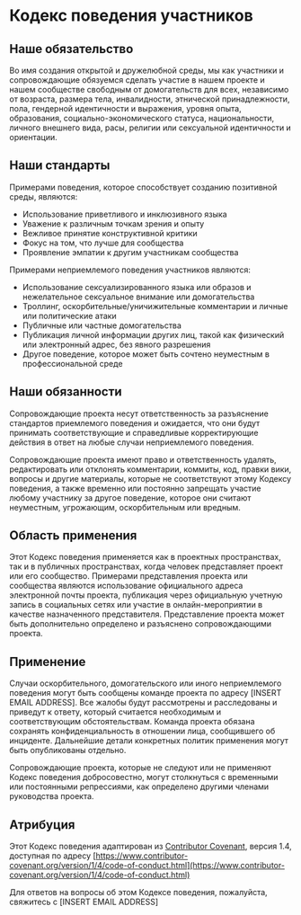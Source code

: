 # Кодекс поведения участников

## Наше обязательство

Во имя создания открытой и дружелюбной среды, мы как участники и сопровождающие обязуемся сделать участие в нашем проекте и нашем сообществе свободным от домогательств для всех, независимо от возраста, размера тела, инвалидности, этнической принадлежности, пола, гендерной идентичности и выражения, уровня опыта, образования, социально-экономического статуса, национальности, личного внешнего вида, расы, религии или сексуальной идентичности и ориентации.

## Наши стандарты

Примерами поведения, которое способствует созданию позитивной среды, являются:

* Использование приветливого и инклюзивного языка
* Уважение к различным точкам зрения и опыту
* Вежливое принятие конструктивной критики
* Фокус на том, что лучше для сообщества
* Проявление эмпатии к другим участникам сообщества

Примерами неприемлемого поведения участников являются:

* Использование сексуализированного языка или образов и нежелательное сексуальное внимание или домогательства
* Троллинг, оскорбительные/уничижительные комментарии и личные или политические атаки
* Публичные или частные домогательства
* Публикация личной информации других лиц, такой как физический или электронный адрес, без явного разрешения
* Другое поведение, которое может быть сочтено неуместным в профессиональной среде

## Наши обязанности

Сопровождающие проекта несут ответственность за разъяснение стандартов приемлемого поведения и ожидается, что они будут принимать соответствующие и справедливые корректирующие действия в ответ на любые случаи неприемлемого поведения.

Сопровождающие проекта имеют право и ответственность удалять, редактировать или отклонять комментарии, коммиты, код, правки вики, вопросы и другие материалы, которые не соответствуют этому Кодексу поведения, а также временно или постоянно запрещать участие любому участнику за другое поведение, которое они считают неуместным, угрожающим, оскорбительным или вредным.

## Область применения

Этот Кодекс поведения применяется как в проектных пространствах, так и в публичных пространствах, когда человек представляет проект или его сообщество. Примерами представления проекта или сообщества являются использование официального адреса электронной почты проекта, публикация через официальную учетную запись в социальных сетях или участие в онлайн-мероприятии в качестве назначенного представителя. Представление проекта может быть дополнительно определено и разъяснено сопровождающими проекта.

## Применение

Случаи оскорбительного, домогательского или иного неприемлемого поведения могут быть сообщены команде проекта по адресу [INSERT EMAIL ADDRESS]. Все жалобы будут рассмотрены и расследованы и приведут к ответу, который считается необходимым и соответствующим обстоятельствам. Команда проекта обязана сохранять конфиденциальность в отношении лица, сообщившего об инциденте. Дальнейшие детали конкретных политик применения могут быть опубликованы отдельно.

Сопровождающие проекта, которые не следуют или не применяют Кодекс поведения добросовестно, могут столкнуться с временными или постоянными репрессиями, как определено другими членами руководства проекта.

## Атрибуция

Этот Кодекс поведения адаптирован из [Contributor Covenant](https://www.contributor-covenant.org), версия 1.4, доступная по адресу [https://www.contributor-covenant.org/version/1/4/code-of-conduct.html](https://www.contributor-covenant.org/version/1/4/code-of-conduct.html)

Для ответов на вопросы об этом Кодексе поведения, пожалуйста, свяжитесь с [INSERT EMAIL ADDRESS]